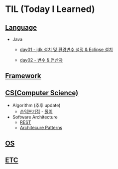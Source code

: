 # TIL (Today I Learned)

## [Language](https://github.com/Hae-gun/TIL/tree/master/Language)

* Java

  * [day01 - jdk 설치 및 환경변수 설정 & Eclipse 설치](https://github.com/Hae-gun/TIL/blob/master/Language/java/JavaDay01.md)

  * [day02 - 변수 & 연산자](https://github.com/Hae-gun/TIL/blob/master/Language/java/JavaDay02.md)

    

## [Framework](https://github.com/Hae-gun/TIL/tree/master/Framework)
## [CS(Computer Science)](https://github.com/Hae-gun/TIL/tree/master/CS)

* Algorithm (추후 update)
  * [손익분기점](https://www.acmicpc.net/problem/1712) - [풀이](https://github.com/Hae-gun/TIL/blob/master/CS/CT/Algorithm/BackjoonProblem/손익분기점.md)
* Software Architecture
  * [REST](https://github.com/Hae-gun/TIL/blob/master/CS/SoftwareArchitecture/REST.md)
  * [Architecure Patterns](https://github.com/Hae-gun/TIL/blob/master/CS/SoftwareArchitecture/ArchitecturalPatterns.md)

## [OS](https://github.com/Hae-gun/TIL/tree/master/OS)
## [ETC](https://github.com/Hae-gun/TIL/tree/master/ETC)

